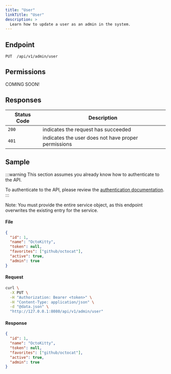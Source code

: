 ```yaml
---
title: "User"
linkTitle: "User"
description: >
  Learn how to update a user as an admin in the system.
---
```


## Endpoint

```
PUT  /api/v1/admin/user
```

## Permissions

COMING SOON!

## Responses

| Status Code | Description                                         |
| ----------- | --------------------------------------------------- |
| `200`       | indicates the request has succeeded                 |
| `401`       | indicates the user does not have proper permissions |

## Sample

:::warning
This section assumes you already know how to authenticate to the API.

To authenticate to the API, please review the [authentication documentation](/docs/reference/api/authentication/).
:::

Note: You must provide the entire service object, as this endpoint overwrites the
existing entry for the service.

#### File

```json
{
  "id": 1,
  "name": "OctoKitty",
  "token": null,
  "favorites": ["github/octocat"],
  "active": true,
  "admin": true
}
```

#### Request

```sh
curl \
  -X PUT \
  -H "Authorization: Bearer <token>" \
  -H "Content-Type: application/json" \
  -d "@data.json" \
  "http://127.0.0.1:8080/api/v1/admin/user"
```

#### Response

```json
{
  "id": 1,
  "name": "OctoKitty",
  "token": null,
  "favorites": ["github/octocat"],
  "active": true,
  "admin": true
}
```
